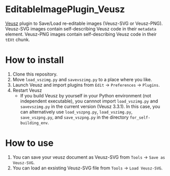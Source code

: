 # EditableImagePlugin_Veusz
[Veusz](https://veusz.github.io/) plugin to Save/Load re-editable images (Veusz-SVG or Veusz-PNG).
Veusz-SVG images contain self-describing Veusz code in their `metadata` element.
Veusz-PNG images contain self-describing Veusz code in their `tEXt` chunk.

# How to install
1. Clone this repository.
2. Move `load_vszimg.py` and `savevszimg.py` to a place where you like.
3. Launch Veusz and import plugins from `Edit` -> `Preferences` -> `Plugins`.
4. Restart Veusz
    - If you build Veusz by yourself in your Python environment (not independent executable), you cannnot import `load_vszimg.py` and `savevszimg.py` in the current version (Veusz 3.3.1). In this case, you can alternatively use `load_vszpng.py`, `load_vszimg.py`, `save_vszpng.py`, and `save_vszpng.py` in the directory `for_self-building_env`.

# How to use
1. You can save your veusz document as Veusz-SVG from `Tools` -> `Save as Veusz-SVG`.
1. You can load an exsisting Veusz-SVG file from `Tools` -> `Load Veusz-SVG`.
